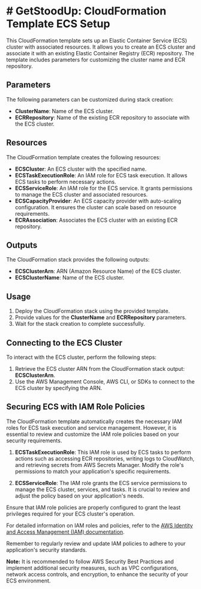 # # GetStoodUp: CloudFormation Template ECS Setup

This CloudFormation template sets up an Elastic Container Service (ECS) cluster with associated resources. It allows you to create an ECS cluster and associate it with an existing Elastic Container Registry (ECR) repository. The template includes parameters for customizing the cluster name and ECR repository.

## Parameters

The following parameters can be customized during stack creation:

- **ClusterName**: Name of the ECS cluster.
- **ECRRepository**: Name of the existing ECR repository to associate with the ECS cluster.

## Resources

The CloudFormation template creates the following resources:

- **ECSCluster**: An ECS cluster with the specified name.
- **ECSTaskExecutionRole**: An IAM role for ECS task execution. It allows ECS tasks to perform necessary actions.
- **ECSServiceRole**: An IAM role for the ECS service. It grants permissions to manage the ECS cluster and associated resources.
- **ECSCapacityProvider**: An ECS capacity provider with auto-scaling configuration. It ensures the cluster can scale based on resource requirements.
- **ECRAssociation**: Associates the ECS cluster with an existing ECR repository.

## Outputs

The CloudFormation stack provides the following outputs:

- **ECSClusterArn**: ARN (Amazon Resource Name) of the ECS cluster.
- **ECSClusterName**: Name of the ECS cluster.

## Usage

1. Deploy the CloudFormation stack using the provided template.
2. Provide values for the **ClusterName** and **ECRRepository** parameters.
3. Wait for the stack creation to complete successfully.

## Connecting to the ECS Cluster

To interact with the ECS cluster, perform the following steps:

1. Retrieve the ECS cluster ARN from the CloudFormation stack output: **ECSClusterArn**.
2. Use the AWS Management Console, AWS CLI, or SDKs to connect to the ECS cluster by specifying the ARN.

## Securing ECS with IAM Role Policies

The CloudFormation template automatically creates the necessary IAM roles for ECS task execution and service management. However, it is essential to review and customize the IAM role policies based on your security requirements.

1. **ECSTaskExecutionRole**: This IAM role is used by ECS tasks to perform actions such as accessing ECR repositories, writing logs to CloudWatch, and retrieving secrets from AWS Secrets Manager. Modify the role's permissions to match your application's specific requirements.

2. **ECSServiceRole**: The IAM role grants the ECS service permissions to manage the ECS cluster, services, and tasks. It is crucial to review and adjust the policy based on your application's needs.

Ensure that IAM role policies are properly configured to grant the least privileges required for your ECS cluster's operation.

For detailed information on IAM roles and policies, refer to the [AWS Identity and Access Management (IAM) documentation](https://docs.aws.amazon.com/iam/).

Remember to regularly review and update IAM policies to adhere to your application's security standards.

**Note:** It is recommended to follow AWS Security Best Practices and implement additional security measures, such as VPC configurations, network access controls, and encryption, to enhance the security of your ECS environment.

